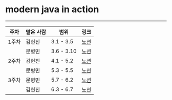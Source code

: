 # modern java in action
---
| 주차  | 맡은 사람 | 범위        |링크|
|-----|-----|-----------|---|
| 1주차 | 김현진 | 3.1 - 3.5 |[노션](https://www.notion.so/1-3-1-3-5-5a265ad248754dbe8b55c3a3e1497595)|
|| 문병민 | 3.6 - 3.10 | [노션](https://apricot-tarsal-29a.notion.site/1-ab79bd9a123e4d5191203375e18a8a81) |
| 2주차 | 김현진 | 4.1 - 5.2 |[노션](https://www.notion.so/2-4-1-5-2-612d311993b54446b671ee93def70201)|
|| 문병민 | 5.3 - 5.5 | [노션](https://apricot-tarsal-29a.notion.site/2-2264539a7110407d85faf00430ce2f6b) |
| 3주차 | 문병민 | 5.7 - 6.2 |[노션](https://apricot-tarsal-29a.notion.site/3-cb974544303049f09d99b6449ec36ed7)|
|| 김현진 | 6.3 - 6.7 | [노션](https://apricot-tarsal-29a.notion.site/2-2264539a7110407d85faf00430ce2f6b) |
